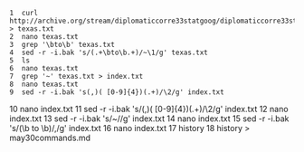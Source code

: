     1  curl http://archive.org/stream/diplomaticcorre33statgoog/diplomaticcorre33statgoog_djvu.txt > texas.txt
    2  nano texas.txt
    3  grep '\bto\b' texas.txt
    4  sed -r -i.bak 's/(.+\bto\b.+)/~\1/g' texas.txt
    5  ls
    6  nano texas.txt
    7  grep '~' texas.txt > index.txt
    8  nano texas.txt
    9  sed -r -i.bak 's(,)( [0-9]{4})(.+)/\2/g' index.txt
   10  nano index.txt
   11  sed -r -i.bak 's/(,)( [0-9]{4})(.+)/\2/g' index.txt
   12  nano index.txt
   13  sed -r -i.bak 's/~//g' index.txt
   14  nano index.txt
   15  sed -r -i.bak 's/(\b to \b)/,/g' index.txt
   16  nano index.txt
   17  history
   18  history > may30commands.md
